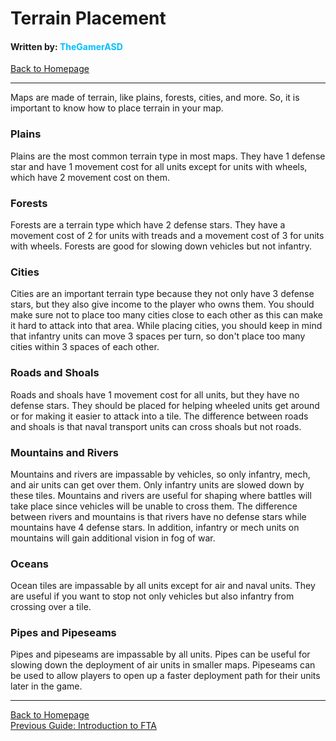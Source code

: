 # Terrain Placement
#### Written by: <span style="color:deepskyblue">TheGamerASD</span>
[Back to Homepage](https://thegamerasd.github.io/AWBW-Mapmaking-Guide)

___

Maps are made of terrain, like plains, forests, cities, and more. So, it is important to know how to place terrain in your map.

### Plains
Plains are the most common terrain type in most maps. They have 1 defense star and have 1 movement cost for all units except for units with wheels, which have 2 movement cost on them.

### Forests
Forests are a terrain type which have 2 defense stars. They have a movement cost of 2 for units with treads and a movement cost of 3 for units with wheels. Forests are good for slowing down vehicles but not infantry.

### Cities
Cities are an important terrain type because they not only have 3 defense stars, but they also give income to the player who owns them. You should make sure not to place too many cities close to each other as this can make it hard to attack into that area. While placing cities, you should keep in mind that infantry units can move 3 spaces per turn, so don't place too many cities within 3 spaces of each other.

### Roads and Shoals
Roads and shoals have 1 movement cost for all units, but they have no defense stars. They should be placed for helping wheeled units get around or for making it easier to attack into a tile. The difference between roads and shoals is that naval transport units can cross shoals but not roads.

### Mountains and Rivers
Mountains and rivers are impassable by vehicles, so only infantry, mech, and air units can get over them. Only infantry units are slowed down by these tiles. Mountains and rivers are useful for shaping where battles will take place since vehicles will be unable to cross them. The difference between rivers and mountains is that rivers have no defense stars while mountains have 4 defense stars. In addition, infantry or mech units on mountains will gain additional vision in fog of war.

### Oceans
Ocean tiles are impassable by all units except for air and naval units. They are useful if you want to stop not only vehicles but also infantry from crossing over a tile.

### Pipes and Pipeseams
Pipes and pipeseams are impassable by all units. Pipes can be useful for slowing down the deployment of air units in smaller maps. Pipeseams can be used to allow players to open up a faster deployment path for their units later in the game.

___

[Back to Homepage](https://thegamerasd.github.io/AWBW-Mapmaking-Guide)<br>
[Previous Guide: Introduction to FTA](introduction_to_fta.md)<br>